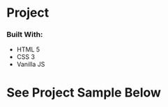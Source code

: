 # Project 



### Built With:
* HTML 5
* CSS 3
* Vanilla JS

# See Project Sample Below

<!-- ![sample](./images/filename.gif) -->